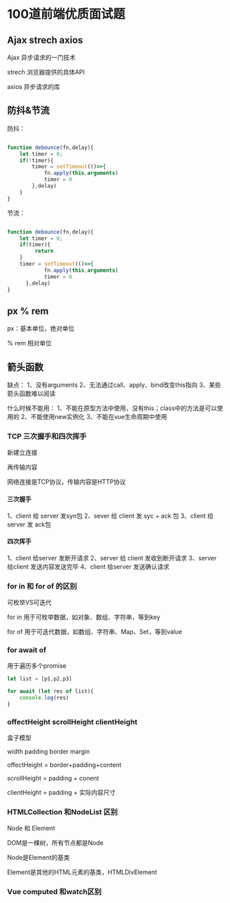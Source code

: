 # 100道前端优质面试题


## Ajax   strech  axios

Ajax
异步请求的一门技术


strech
浏览器提供的具体API

axios
异步请求的库



## 防抖&节流

防抖：

```js

function debounce(fn,delay){
    let timer = 0;
    if(!timer){
        timer = setTimeout(()=>{
            fn.apply(this,arguments)
            timer = 0
        },delay)
    }
}


```

节流：


```js

function debounce(fn,delay){
    let timer = 0;
    if(timer){
         return 
    }
    timer = setTimeout(()=>{
            fn.apply(this,arguments)
            timer = 0
      },delay)
}

```



## px %  rem


px：基本单位，绝对单位

% rem 相对单位




## 箭头函数

缺点：
1、没有arguments
2、无法通过call、apply、bind改变this指向
3、某些箭头函数难以阅读



什么时候不能用：
1、不能在原型方法中使用，没有this；class中的方法是可以使用的
2、不能使用new实例化
3、不能在vue生命周期中使用 




### TCP 三次握手和四次挥手

新建立连接

再传输内容

网络连接是TCP协议，传输内容是HTTP协议

#### 三次握手
1、client 给 server 发syn包 
2、sever 给 client 发 syc + ack 包
3、client 给 server 发 ack包


#### 四次挥手

1、client 给server 发断开请求
2、server 给 client 发收到断开请求
3、server 给client  发送内容发送完毕
4、client 给server 发送确认请求



### for in 和  for of 的区别


可枚举VS可迭代

for in 用于可枚举数据，如对象、数组、字符串，等到key

for of 用于可迭代数据，如数组、字符串、Map、Set，等到value




###  for await of

用于遍历多个promise
```js
let list = [p1,p2,p3]

for await (let res of list){
    console.log(res)
}

```



### offectHeight scrollHeight clientHeight

盒子模型

width
padding
border
margin

offectHeight = border+padding+content


scrollHeight = padding + conent


clientHeight = padding + 实际内容尺寸



### HTMLCollection 和NodeList 区别


Node 和  Element

DOM是一棵树，所有节点都是Node

Node是Element的基类

Element是其他的HTML元素的基类，HTMLDivElement



### Vue computed 和watch区别


